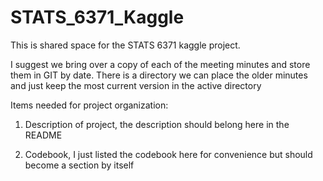 # STATS_6371_Kaggle
This is shared space for the STATS 6371 kaggle project. 

I suggest we bring over a copy of each of the meeting minutes and store them in GIT by date.  There is a directory we can place the older minutes and just keep the most current version in the active directory


Items needed for project organization:

1) Description of project, the description should belong here in the README


2) Codebook, I just listed the codebook here for convenience but should become a section by itself

